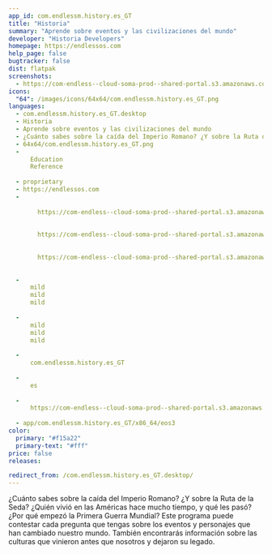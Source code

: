 ```yaml
---
app_id: com.endlessm.history.es_GT
title: "Historia"
summary: "Aprende sobre eventos y las civilizaciones del mundo"
developer: "Historia Developers"
homepage: https://endlessos.com
help_page: false
bugtracker: false
dist: flatpak
screenshots:
  - https://com-endless--cloud-soma-prod--shared-portal.s3.amazonaws.com/apps.273.screenshots.8ae74130-7eb1-4007-9465-9d2cd447dfb4_201810231938195454.png
icons:
  "64": /images/icons/64x64/com.endlessm.history.es_GT.png
languages:
  - com.endlessm.history.es_GT.desktop
  - Historia
  - Aprende sobre eventos y las civilizaciones del mundo
  - ¿Cuánto sabes sobre la caída del Imperio Romano? ¿Y sobre la Ruta de la Seda? ¿Quién vivió en las Américas hace mucho tiempo, y qué les pasó? ¿Por qué empezó la Primera Guerra Mundial? Este programa puede contestar cada pregunta que tengas sobre los eventos y personajes que han cambiado nuestro mundo. También encontrarás información sobre las culturas que vinieron antes que nosotros y dejaron su legado.
  - 64x64/com.endlessm.history.es_GT.png
  - 
      Education
      Reference
    
  - proprietary
  - https://endlessos.com
  - 
      
        https://com-endless--cloud-soma-prod--shared-portal.s3.amazonaws.com/apps.273.screenshots.8ae74130-7eb1-4007-9465-9d2cd447dfb4_201810231938195454.png
      
      
        https://com-endless--cloud-soma-prod--shared-portal.s3.amazonaws.com/apps.273.screenshots.6d24fb33-8943-4a0b-97be-a5ca029f45be_201810231938205454.png
      
      
        https://com-endless--cloud-soma-prod--shared-portal.s3.amazonaws.com/apps.273.screenshots.ad8f4d3a-1e12-4d36-89ba-d4c60b6d409d_201810231938205454.png
      
    
  - 
      mild
      mild
      mild
    
  - 
      mild
      mild
      mild
    
  - 
      com.endlessm.history.es_GT
    
  - 
      es
    
  - 
      https://com-endless--cloud-soma-prod--shared-portal.s3.amazonaws.com/app.1236.appCenterThumbnail.52a994f7-68bc-40ff-a067-d24a1f50d040_201810231938704848.jpg
    
  - app/com.endlessm.history.es_GT/x86_64/eos3
color:
  primary: "#f15a22"
  primary-text: "#fff"
price: false
releases:

redirect_from: /com.endlessm.history.es_GT.desktop/
---
```


<p>¿Cuánto sabes sobre la caída del Imperio Romano? ¿Y sobre la Ruta de la Seda? ¿Quién vivió en las Américas hace mucho tiempo, y qué les pasó? ¿Por qué empezó la Primera Guerra Mundial? Este programa puede contestar cada pregunta que tengas sobre los eventos y personajes que han cambiado nuestro mundo. También encontrarás información sobre las culturas que vinieron antes que nosotros y dejaron su legado.</p>